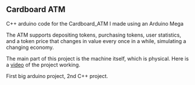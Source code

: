 Cardboard ATM
---------------------------------------------------------------------------------

C++ arduino code for the Cardboard_ATM I made using an Arduino Mega

The ATM supports depositing tokens, purchasing tokens, user statistics, and a token price that changes in value every once in a while, simulating a changing economy.

The main part of this project is the machine itself, which is physical. Here is a [video](https://youtube.com/shorts/6ovZUMq-si0?feature=share) of the project working.

First big arduino project, 2nd C++ project.
